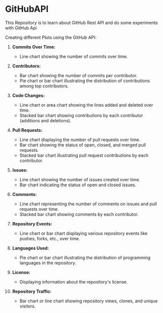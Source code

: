 # GitHubAPI
This Repository is to learn about GitHub Rest API and do some experiments with GitHub Api

Creating different Plots using the GitHub API:

1. **Commits Over Time:**
   - Line chart showing the number of commits over time.

2. **Contributors:**
   - Bar chart showing the number of commits per contributor.
   - Pie chart or bar chart illustrating the distribution of contributions among top contributors.

3. **Code Changes:**
   - Line chart or area chart showing the lines added and deleted over time.
   - Stacked bar chart showing contributions by each contributor (additions and deletions).

4. **Pull Requests:**
   - Line chart displaying the number of pull requests over time.
   - Bar chart showing the status of open, closed, and merged pull requests.
   - Stacked bar chart illustrating pull request contributions by each contributor.

5. **Issues:**
   - Line chart showing the number of issues created over time.
   - Bar chart indicating the status of open and closed issues.

6. **Comments:**
   - Line chart representing the number of comments on issues and pull requests over time.
   - Stacked bar chart showing comments by each contributor.

7. **Repository Events:**
   - Line chart or bar chart displaying various repository events like pushes, forks, etc., over time.

8. **Languages Used:**
   - Pie chart or bar chart illustrating the distribution of programming languages in the repository.

9. **License:**
    - Displaying information about the repository's license.

10. **Repository Traffic:**
    - Bar chart or line chart showing repository views, clones, and unique visitors.

